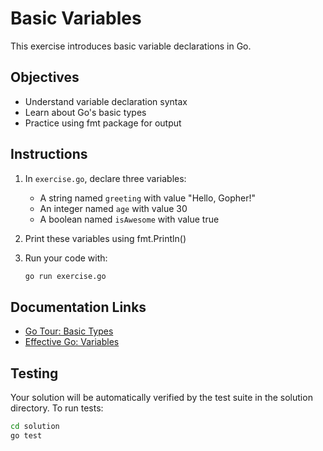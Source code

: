 # Basic Variables

This exercise introduces basic variable declarations in Go.

## Objectives
- Understand variable declaration syntax
- Learn about Go's basic types
- Practice using fmt package for output

## Instructions

1. In `exercise.go`, declare three variables:
   - A string named `greeting` with value "Hello, Gopher!"
   - An integer named `age` with value 30
   - A boolean named `isAwesome` with value true

2. Print these variables using fmt.Println()

3. Run your code with:
   ```bash
   go run exercise.go
   ```

## Documentation Links
- [Go Tour: Basic Types](https://go.dev/tour/basics/11)
- [Effective Go: Variables](https://go.dev/doc/effective_go#variables)

## Testing
Your solution will be automatically verified by the test suite in the solution directory. To run tests:

```bash
cd solution
go test